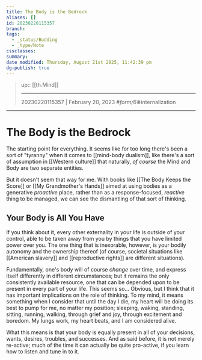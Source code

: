 ```yaml
---
title: The Body is the Bedrock
aliases: []
id: 20230220115357
branch:
tags:
  - _status/Budding
  - _type/Note
cssclasses:
summary:
date modified: Thursday, August 21st 2025, 11:42:39 pm
dg-publish: true
---
```


> up:: [[th.Mind]]
>
> ---
> 20230220115357 | February 20, 2023
> #_form/6_❋internalization

---

# The Body is the Bedrock

The starting point for everything. It seems like for too long there's been a sort of "tyranny" when it comes to [[mind-body dualism]], like there's a sort of assumption in [[Western culture]] that naturally, *of course* the Mind and Body are two separate entities.

But it doesn't seem that way for me. With books like [[The Body Keeps the Score]] or [[My Grandmother's Hands]] aimed at using bodies as a generative *proactive* place, rather than as a response-focused, *reactive* thing to be managed, we can see the dismantling of that sort of thinking.

## Your Body is All You Have

If you think about it, every other externality in your life is outside of your control, able to be taken away from you by things that you have limited power over you. The one thing that is inexorable, however, is your bodily autonomy and the ownership thereof (of course, societal situations like [[American slavery]] and [[reproductive rights]] are different situations).

Fundamentally, one's body will of course *change* over time, and express itself differently in different circumstances; but it remains the only consistently available resource, one that can be depended upon to be present in every part of your life. This seems so… Obvious, but I think that it has important implications on the role of thinking. To my mind, it means something when I consider that until the day I die, my heart will be doing its best to pump for me, no matter my position; sleeping, waking, standing, sitting, running, walking, through grief and joy, through excitement and boredom. My lungs work, my heart beats, and I am considered alive.

What this means is that your body is equally present in all of your decisions, wants, desires, troubles, and successes. And as said before, it is not merely re-active; much of the time it can actually be quite pro-active, if you learn how to listen and tune in to it.
